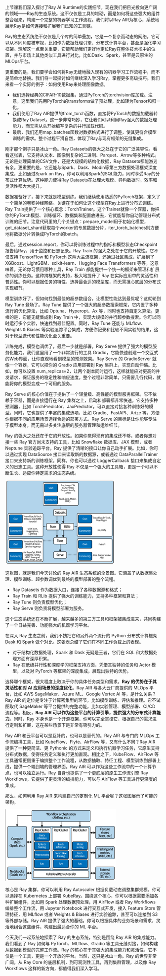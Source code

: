 上节课我们深入探讨了Ray AI Runtime的实践细节，现在我们把目光投向更广阔的领域——Ray的生态系统。这不仅仅是工具的堆砌，而是如何将这些强大的组件整合起来，构建一个完整的机器学习工作流程。我们将以Ray AIR为核心，系统地展示Ray是如何连接和扩展我们已知的工具链。

Ray的生态系统绝不仅仅是几个库的简单叠加，它是一个复杂而动态的网络。它可以从不同角度被审视，比如作为数据处理引擎、分布式计算平台，甚至是强化学习框架。理解这一点至关重要，它能帮助我们更好地定位Ray在整体技术栈中的位置，并与市场上其他类似工具进行对比，比如Dask、Spark，甚至是云原生的MLOps平台。

更重要的是，我们要学会如何将Ray无缝地融入现有的机器学习工作流程中，而不是简单地替换。我们将一起探讨如何继续深入学习Ray，掌握更多高级技巧。我们来看一个实际的例子：如何使用Ray来处理图像数据。

- 我们选择经典的CIFAR-10数据集，通过PyTorch的torchvision库加载。注意，这里我们先用PyTorch的transforms做了预处理，比如转为Tensor和归一化。
- 我们使用了Ray AIR提供的from_torch函数，直接将PyTorch的数据加载器转换成Ray Dataset。这一步非常巧妙，它让我们可以利用Ray强大的数据处理能力，而无需从头开始编写复杂的并行加载代码。
- 最后，我们还用map_batches函数对数据格式进行了调整，使其更符合模型训练的需求。整个过程平滑自然，体现了Ray与现有框架的无缝集成。

刚才那个例子只是冰山一角。Ray Datasets的强大之处在于它的广泛兼容性。看看这张表，它支持从文本、图像到复杂的二进制、Parquet、Arrow等多种格式。无论是处理简单的CSV文件，还是大规模的结构化数据，Ray Datasets都能游刃有余。更重要的是，它还能与Spark、Dask、Modin等第三方数据处理框架深度集成，比如通过Spark on Ray，你可以利用Spark的SQL能力，同时享受Ray的分布式计算优势。这种能力使得Ray Datasets在处理大规模、异构数据时，效率和灵活性都大大提升。

数据准备好了，接下来就是模型训练。我们继续使用熟悉的PyTorch框架，定义了一个简单的卷积神经网络。关键在于如何让这个模型在Ray上进行分布式训练。Ray Train提供了一个核心概念：TorchTrainer。这个Trainer就像一个容器，你把你的PyTorch模型、训练循环、数据集和配置放进去，它就能帮你自动管理分布式训练的细节。注意代码里的几个关键点：prepare_model用于初始化模型，get_dataset_shard获取每个worker的专属数据分片，iter_torch_batches则方便地将数据分片转换成PyTorch的batch。

最后，通过session.report，你可以将训练过程中的指标和模型状态Checkpoint报告给Ray，用于监控和日志记录。Ray Train 的强大之处在于它的开放性。它不仅支持 TensorFlow 和 PyTorch 这两大主流框架，还通过社区集成，扩展到了 XGBoost、LightGBM、scikit-learn、Hugging Face Transformers 等等。这意味着，无论你习惯用哪种工具，Ray Train 都能提供一个统一的框架来管理和扩展你的训练任务。这种跨框架的支持，极大地提升了 Ray 在实际应用中的灵活性和普适性。你可以根据任务的特性，选择最合适的模型库，而无需担心底层的分布式实现细节。

模型训练好了，但如何找到最佳的超参数组合，让模型性能达到最优呢？这就轮到 Ray Tune 登场了。Ray Tune 提供了一个强大的超参数搜索框架，它内置了多种流行的优化算法，比如 Optuna、Hyperopt、Ax 等，同时也支持自定义算法。更棒的是，它能无缝集成到 Ray Train 中，实现大规模的并行超参数搜索。你可以同时运行多个实验，快速找到最佳配置。同时，Ray Tune 还能与 MLflow、Weights & Biases 等实验追踪平台集成，方便你记录和比较不同实验的结果，这对于模型迭代和性能优化至关重要。

训练完成，模型也调优了，最后一步就是部署。Ray Serve 提供了强大的模型服务化能力。我们这里用了一个非常流行的工具 Gradio，它能快速创建一个交互式的Web界面，让你直观地看到模型的预测效果。Ray Serve 的 GradioServer 就像一个容器，它可以把你的 Gradio 应用部署到 Ray 集群上，实现自动伸缩。比如，你可以设置 num_replicas=2，让两个副本同时运行，这样就能应对更高的并发请求，保证服务的稳定性和响应速度。整个过程非常简单，只需要几行代码，就能将你的模型变成一个可用的服务。

Ray Serve 的核心价值在于提供了一个轻量级、高性能的模型服务框架。它不依赖于容器，而是直接运行在 Ray 集群之上，启动和部署都非常快速。它支持多种预测器，比如 TorchPredictor、JaxPredictor，可以直接对接各种训练好的模型。同时，它也提供了丰富的集成选项，比如 Gradio、FastAPI、Arize 等，方便你根据不同的应用场景选择合适的部署方式。Ray Serve 的目标是让你能够专注于模型本身，而无需过多关注底层的服务器管理和运维细节。

Ray 的强大之处还在于它的开放性。如果你觉得现有的集成还不够，或者你想对接一些 Ray 官方尚未支持的工具，比如 Snowflake 数据库、JAX 模型，或者 Neptune 实验追踪平台，Ray 提供了清晰的接口让你自己动手扩展。比如，你可以通过实现 DataSource 接口来读取新的数据源，或者通过 DataParallelTrainer 接口来支持新的训练框架。同样，你也可以通过 LoggerCallback 接口来集成自定义的日志工具。这种开放性使得 Ray 不仅是一个强大的工具箱，更是一个可以不断生长、适应你特定需求的生态系统。

<img src="assets/image-20250502130935023.png" alt="image-20250502130935023" style="zoom:50%;" />

这张图，就是我们今天讨论的 Ray AIR 生态系统的全景图。它涵盖了从数据集处理、模型训练、超参数调优到最终的模型部署的整个流程。

- Ray Datasets 作为数据入口，连接了各种数据源和格式；
- Ray Train 和 RLib 提供了强大的训练能力，支持多种框架和算法；
- Ray Tune 则负责模型优化；
- Ray Serve 则负责将模型部署为服务。

这个生态系统还在不断扩展，越来越多的第三方工具和框架被集成进来，共同构建了一个日益完善、功能强大的机器学习平台。

在深入 Ray 生态之前，我们不妨把它和另外两个流行的 Python 分布式计算框架 Dask 和 Spark 做个对比。这张表总结了它们在不同工作负载上的表现。

- 对于结构化数据处理，Spark 和 Dask 无疑是王者，它们在 SQL 和大数据处理方面有深厚积累。
- Ray 在低级并行性和深度学习框架支持方面，凭借其独特的任务和 Actor 模型，以及对 PyTorch 等框架的深度集成，展现出独特的优势。

选择哪个框架，很大程度上取决于你的具体任务类型和需求。**Ray 的优势在于其灵活性和对 AI 应用场景的深度优化**。Ray AIR 与各大云厂商提供的 MLOps 平台，比如 AWS SageMaker、Azure ML、Google Vertex AI 等，是什么关系？Ray AIR 的定位是专注于计算密集型的环节，比如模型训练、评估和推理。它不试图取代 SageMaker 等平台提供的完整功能，比如实验管理、模型部署、CI/CD 流程等。相反，**Ray AIR 可以作为这些平台的计算引擎，提供强大的分布式计算能力**。同时，Ray 本身也是一个开源框架，你可以完全掌控它，根据自己的需求进行定制和扩展，这在某些场景下是非常有吸引力的。

Ray AIR 和云平台可以是互补的，也可以是替代的。Ray AIR 与专门的 MLOps 工作流编排工具，比如 KubeFlow、Flyte、AirFlow 等，又有什么不同？Ray AIR 提供了一种更简洁、更 Pythonic 的方式来定义和执行机器学习任务，它原生支持分布式数据，使得任务定义和执行更加直观。相比之下，KubeFlow、AirFlow 等工具通常更侧重于编排整个工作流程，从数据抽取、特征工程、模型训练到部署上线，提供一个端到端的管理界面。Ray AIR 可以作为这些工作流中的一个计算节点，也可以独立运行。Ray 自身也提供了一个更底层的原生工作流引擎 Ray Workflows，它提供了更灵活的编排能力，可以与 AirFlow 等工具进行更深度的集成。

那么，如何利用 Ray AIR 来构建自己的定制化 ML 平台呢？这张图展示了可能的架构。

<img src="assets/image-20250502131304837.png" alt="image-20250502131304837" style="zoom:50%;" />

核心是 Ray 集群，你可以利用 Ray Autoscaler 根据负载动态调整集群规模。你可以选择在 Kubernetes 上部署 KubeRay。围绕这个核心，你可以根据需要添加各种扩展组件，比如用 Spark 处理数据预处理，用 AirFlow 或者 Ray Workflows 编排整个工作流，用 Jupyter Notebook 进行交互式开发，接入 Feature Store 管理特征，用 MLflow 或者 Weights & Biases 进行实验追踪，甚至可以连接到 S3 等外部存储。Ray AIR 提供了强大的基础，你可以根据具体的业务场景和需求，灵活地组合这些组件，构建出最适合你的 ML 平台。

今天我们一起系统地探索了 Ray 的生态系统，特别是围绕 Ray AIR 的集成能力。我们看到了 Ray 如何与 PyTorch、MLflow、Gradio 等工具无缝对接，如何构建从数据到模型的完整工作流。Ray 的核心在于其强大的集成能力和灵活性，它不仅是一个工具，更是一个开放的平台。当然，这只是冰山一角。Ray 的世界非常广阔，从 Ray Core 的底层机制，到可观测性工具，再到集群管理，以及像 Ray Workflows 这样的新方向，都值得我们深入学习。

